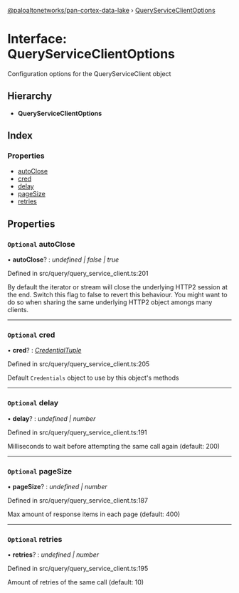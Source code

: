 [@paloaltonetworks/pan-cortex-data-lake](../README.md) › [QueryServiceClientOptions](queryserviceclientoptions.md)

# Interface: QueryServiceClientOptions

Configuration options for the QueryServiceClient object

## Hierarchy

* **QueryServiceClientOptions**

## Index

### Properties

* [autoClose](queryserviceclientoptions.md#optional-autoclose)
* [cred](queryserviceclientoptions.md#optional-cred)
* [delay](queryserviceclientoptions.md#optional-delay)
* [pageSize](queryserviceclientoptions.md#optional-pagesize)
* [retries](queryserviceclientoptions.md#optional-retries)

## Properties

### `Optional` autoClose

• **autoClose**? : *undefined | false | true*

Defined in src/query/query_service_client.ts:201

By default the iterator or stream will close the underlying HTTP2 session
at the end. Switch this flag to false to revert this behaviour. You might
want to do so when sharing the same underlying HTTP2 object amongs many clients.

___

### `Optional` cred

• **cred**? : *[CredentialTuple](../README.md#credentialtuple)*

Defined in src/query/query_service_client.ts:205

Default `Credentials` object to use by this object's methods

___

### `Optional` delay

• **delay**? : *undefined | number*

Defined in src/query/query_service_client.ts:191

Milliseconds to wait before attempting the same call again (default: 200)

___

### `Optional` pageSize

• **pageSize**? : *undefined | number*

Defined in src/query/query_service_client.ts:187

Max amount of response items in each page (default: 400)

___

### `Optional` retries

• **retries**? : *undefined | number*

Defined in src/query/query_service_client.ts:195

Amount of retries of the same call (default: 10)
